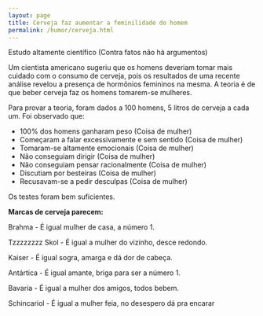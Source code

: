 ```yaml
---
layout: page
title: Cerveja faz aumentar a feminilidade do homem
permalink: /humor/cerveja.html
---
```


Estudo altamente científico (Contra fatos não há argumentos)

Um cientista americano sugeriu que os homens deveriam tomar mais cuidado com o consumo de cerveja, pois os resultados de uma recente análise revelou a presença de hormônios femininos na mesma. A teoria é de que beber cerveja faz os homens tomarem-se mulheres.

Para provar a teoria, foram dados a 100 homens, 5 litros de cerveja a cada um. Foi observado que:
* 100% dos homens ganharam peso (Coisa de mulher)
* Começaram a falar excessivamente e sem sentido (Coisa de mulher)
* Tomaram-se altamente emocionais (Coisa de mulher)
* Não conseguiam dirigir (Coisa de mulher)
* Não conseguiam pensar racionalmente (Coisa de mulher)
* Discutiam por besteiras (Coisa de mulher)
* Recusavam-se a pedir desculpas (Coisa de mulher)

Os testes foram bem suficientes.

**Marcas de cerveja parecem:**

Brahma - É igual mulher de casa, a número 1.

Tzzzzzzzz Skol - É igual a mulher do vizinho, desce redondo.

Kaiser - É igual sogra, amarga e dá dor de cabeça.

Antártica - É igual amante, briga para ser a número 1.

Bavaria - É igual a mulher dos amigos, todos bebem.

Schincariol - É igual a mulher feia, no desespero dá pra encarar